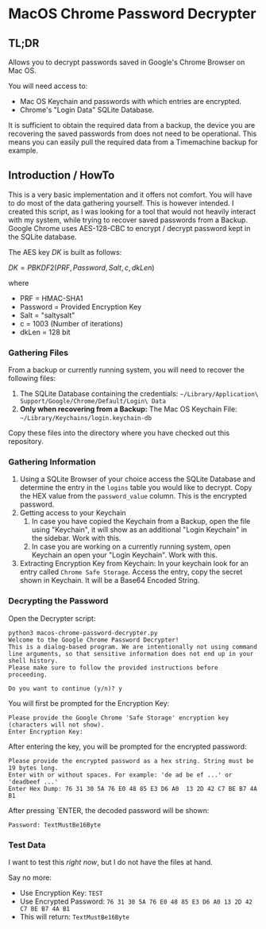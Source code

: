 # MacOS Chrome Password Decrypter

## TL;DR
Allows you to decrypt passwords saved in Google's Chrome Browser on Mac OS.

You will need access to:
* Mac OS Keychain and passwords with which entries are encrypted.
* Chrome's "Login Data" SQLite Database.

It is sufficient to obtain the required data from a backup, the device you are recovering the saved passwords from does not need to be operational.
This means you can easily pull the required data from a Timemachine backup for example.

## Introduction / HowTo
This is a very basic implementation and it offers not comfort. You will have to do most of the data gathering yourself. This is however intended. I created this script, as I was looking for a tool that would not heavily interact with my system, while trying to recover saved passwords from a Backup.
Google Chrome uses AES-128-CBC to encrypt / decrypt password kept in the SQLite database.

The AES key $DK$ is built as follows:

$DK = PBKDF2(PRF, Password, Salt, c, dkLen)$

where

- PRF = HMAC-SHA1
- Password = Provided Encryption Key
- Salt = "saltysalt"
- c = 1003 (Number of iterations)
- dkLen = 128 bit

### Gathering Files
From a backup or currently running system, you will need to recover the following files:

1) The SQLite Database containing the credentials: `~/Library/Application\ Support/Google/Chrome/Default/Login\ Data`
2) **Only when recovering from a Backup:** The Mac OS Keychain File: `~/Library/Keychains/login.keychain-db`

Copy these files into the directory where you have checked out this repository.

### Gathering Information

1) Using a SQLite Browser of your choice access the SQLite Database and determine the entry in the `logins` table you would like to decrypt. Copy the HEX value from the `password_value` column. This is the encrypted password.
2) Getting access to your Keychain
   1) In case you have copied the Keychain from a Backup, open the file using "Keychain", it will show as an additional "Login Keychain" in the sidebar. Work with this.
   2) In case you are working on a currently running system, open Keychain an open your "Login Keychain". Work with this.
3) Extracting Encryption Key from Keychain: In your keychain look for an entry called `Chrome Safe Storage`. Access the entry, copy the secret shown in Keychain. It will be a Base64 Encoded String.

### Decrypting the Password

Open the Decrypter script:

```
python3 macos-chrome-password-decrypter.py
Welcome to the Google Chrome Password Decrypter!
This is a dialog-based program. We are intentionally not using command line arguments, so that sensitive information does not end up in your shell history.
Please make sure to follow the provided instructions before proceeding.

Do you want to continue (y/n)? y
```

You will first be prompted for the Encryption Key:

```
Please provide the Google Chrome 'Safe Storage' encryption key (characters will not show).
Enter Encryption Key: 
```

After entering the key, you will be prompted for the encrypted password:

```
Please provide the encrypted password as a hex string. String must be 19 bytes long.
Enter with or without spaces. For example: 'de ad be ef ...' or 'deadbeef ...'
Enter Hex Dump: 76 31 30 5A 76 E0 48 85 E3 D6 A0  13 2D 42 C7 BE B7 4A B1
```
After pressing `ENTER, the decoded password will be shown:
```
Password: TextMustBe16Byte
```

### Test Data

I want to test this *right now*, but I do not have the files at hand.

Say no more:

- Use Encryption Key: `TEST`
- Use Encrypted Password: `76 31 30 5A 76 E0 48 85 E3 D6 A0 13 2D 42 C7 BE B7 4A B1`
- This will return: `TextMustBe16Byte`
